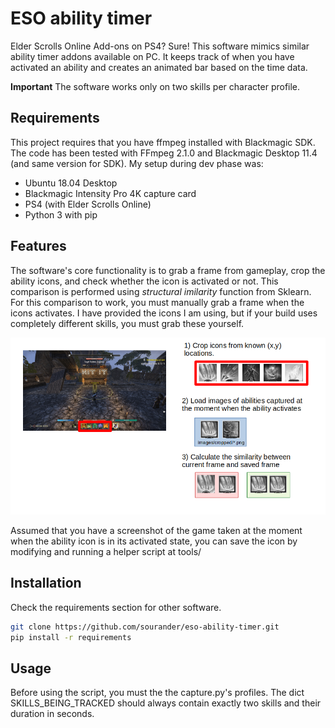 
# ESO ability timer
Elder Scrolls Online Add-ons on PS4? Sure! This software mimics similar ability timer addons available on PC. It keeps track of when you have activated an ability and creates an animated bar based on the time data.

**Important** The software works only on two skills per character profile.

## Requirements
This project requires that you have ffmpeg installed with Blackmagic SDK. The code has been tested with FFmpeg 2.1.0 and Blackmagic Desktop 11.4 (and same version for SDK). My setup during dev phase was:
 * Ubuntu 18.04 Desktop
 * Blackmagic Intensity Pro 4K capture card
 * PS4 (with Elder Scrolls Online)
 * Python 3 with pip

## Features

The software's core functionality is to grab a frame from gameplay, crop the ability icons, and check whether the icon is activated or not. This comparison is performed using *structural imilarity* function from Sklearn. For this comparison to work, you must manually grab a frame when the icons activates. I have provided the icons I am using, but if your build uses completely different skills, you must grab these yourself.

![Program's core logic](/images/readme-explanation.png)

Assumed that you have a screenshot of the game taken at the moment when the ability icon is in its activated state, you can save the icon by modifying and running a helper script at tools/

## Installation

Check the requirements section for other software.

```bash
git clone https://github.com/sourander/eso-ability-timer.git
pip install -r requirements
```

## Usage

Before using the script, you must the the capture.py's profiles. The dict SKILLS_BEING_TRACKED should always contain exactly two skills and their duration in seconds.